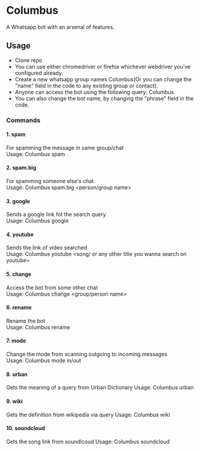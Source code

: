 # Columbus
A Whatsapp bot with an arsenal of features.
## Usage
 * Clone repo
 * You can use either chromedriver or firefox whichever webdriver you've configured already.
* Create a new whatsapp group names Columbus(Or you can change the "name" field in the code to any existing group or contact).
* Anyone can access the bot using the following query: Columbus <command>
* You can also change the bot name, by changing the "phrase" field in the code.

### Commands 
#### 1. spam
For spamming the message in same group/chat  
Usage: Columbus spam <message> <count>

#### 2. spam.big
For spamming someone else's chat  
Usage: Columbus spam.big <person/group name> <message> <count>

#### 3. google
Sends a google link fot the search query  
Usage: Columbus google <query>

#### 4. youtube
Sends the link of video searched  
Usage: Columbus youtube <song/ or any other title you wanna search on youtube>

#### 5. change
Access the bot from some other chat  
Usage: Columbus change <group/person name>

#### 6. rename
Rename the bot  
Usage: Columbus rename <new name>

#### 7. mode
Change the mode from scanning outgoing to incoming messages  
Usage: Columbus mode <name> in/out

#### 8. urban
Gets the meaning of a query from Urban Dictionary
Usage: Columbus urban <query>

#### 9. wiki
Gets the definition from wikipedia via query
Usage: Columbus wiki <query>

#### 10. soundcloud
Gets the song link from soundlcoud
Usage: Columbus soundcloud <query>
